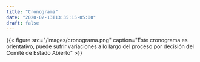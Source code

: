 ```yaml
---
title: "Cronograma"
date: "2020-02-13T13:35:15-05:00"
draft: false
---
```

{{< figure src="/images/cronograma.png" caption="Este cronograma es orientativo, puede sufrir variaciones a lo largo del proceso por decisión del Comité de Estado Abierto" >}}
